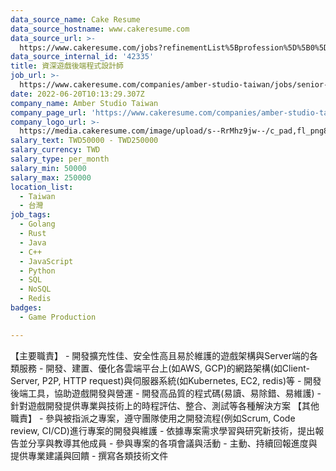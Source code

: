 ```yaml
---
data_source_name: Cake Resume
data_source_hostname: www.cakeresume.com
data_source_url: >-
  https://www.cakeresume.com/jobs?refinementList%5Bprofession%5D%5B0%5D=game-production&range%5Bsalary_range%5D%5Bmin%5D=1000000
data_source_internal_id: '42335'
title: 資深遊戲後端程式設計師
job_url: >-
  https://www.cakeresume.com/companies/amber-studio-taiwan/jobs/senior-game-backend-programmer
date: 2022-06-20T10:13:29.307Z
company_name: Amber Studio Taiwan
company_page_url: 'https://www.cakeresume.com/companies/amber-studio-taiwan'
company_logo_url: >-
  https://media.cakeresume.com/image/upload/s--RrMhz9jw--/c_pad,fl_png8,h_200,w_200/v1649659123/bdqntuwfjixsarlepnno.png
salary_text: TWD50000 - TWD250000
salary_currency: TWD
salary_type: per_month
salary_min: 50000
salary_max: 250000
location_list:
  - Taiwan
  - 台灣
job_tags:
  - Golang
  - Rust
  - Java
  - C++
  - JavaScript
  - Python
  - SQL
  - NoSQL
  - Redis
badges:
  - Game Production

---
```


【主要職責】 - 開發擴充性佳、安全性高且易於維護的遊戲架構與Server端的各類服務 - 開發、建置、優化各雲端平台上(如AWS, GCP)的網路架構(如Client-Server, P2P, HTTP request)與伺服器系統(如Kubernetes, EC2, redis)等 - 開發後端工具，協助遊戲開發與營運 - 開發高品質的程式碼(易讀、易除錯、易維護) - 針對遊戲開發提供專業與技術上的時程評估、整合、測試等各種解決方案 【其他職責】 - 參與被指派之專案，遵守團隊使用之開發流程(例如Scrum, Code review, CI/CD)進行專案的開發與維護 - 依據專案需求學習與研究新技術，提出報告並分享與教導其他成員 - 參與專案的各項會議與活動 - 主動、持續回報進度與提供專業建議與回饋 - 撰寫各類技術文件